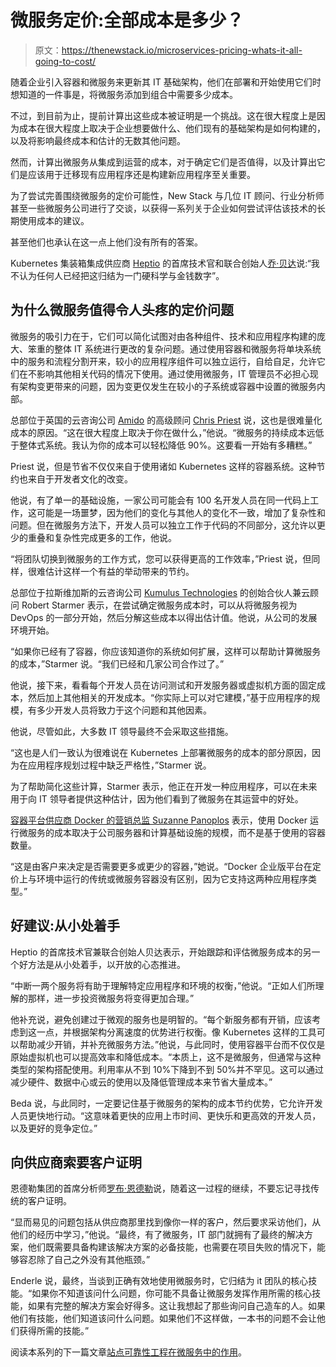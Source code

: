 # 微服务定价:全部成本是多少？

> 原文：<https://thenewstack.io/microservices-pricing-whats-it-all-going-to-cost/>

随着企业引入容器和微服务来更新其 IT 基础架构，他们在部署和开始使用它们时想知道的一件事是，将微服务添加到组合中需要多少成本。

不过，到目前为止，提前计算出这些成本被证明是一个挑战。这在很大程度上是因为成本在很大程度上取决于企业想要做什么、他们现有的基础架构是如何构建的，以及将影响最终成本和估计的无数其他问题。

然而，计算出微服务从集成到运营的成本，对于确定它们是否值得，以及计算出它们是应该用于迁移现有应用程序还是构建新应用程序至关重要。

为了尝试完善围绕微服务的定价可能性，New Stack 与几位 IT 顾问、行业分析师甚至一些微服务公司进行了交谈，以获得一系列关于企业如何尝试评估该技术的长期使用成本的建议。

甚至他们也承认在这一点上他们没有所有的答案。

Kubernetes 集装箱集成供应商 [Heptio](https://heptio.com/) 的首席技术官和联合创始人[乔·贝达](https://twitter.com/jbeda)说:“我不认为任何人已经把这归结为一门硬科学与金钱数字”。

## 为什么微服务值得令人头疼的定价问题

微服务的吸引力在于，它们可以简化试图对由各种组件、技术和应用程序构建的庞大、笨重的整体 IT 系统进行更改的复杂问题。通过使用容器和微服务将单块系统中的服务和流程分割开来，较小的应用程序组件可以独立运行，自给自足，允许它们在不影响其他相关代码的情况下使用。通过使用微服务，IT 管理员不必担心现有架构变更带来的问题，因为变更仅发生在较小的子系统或容器中设置的微服务内部。

总部位于英国的云咨询公司 [Amido](https://amido.com/) 的高级顾问 [Chris Priest](https://twitter.com/cjrpriest) 说，这也是很难量化成本的原因。“这在很大程度上取决于你在做什么，”他说。“微服务的持续成本远低于整体式系统。我认为你的成本可以轻松降低 90%。这要看一开始有多糟糕。”

Priest 说，但是节省不仅仅来自于使用诸如 Kubernetes 这样的容器系统。这种节约也来自于开发者文化的改变。

他说，有了单一的基础设施，一家公司可能会有 100 名开发人员在同一代码上工作，这可能是一场噩梦，因为他们的变化与其他人的变化不一致，增加了复杂性和问题。但在微服务方法下，开发人员可以独立工作于代码的不同部分，这允许以更少的重叠和复杂性完成更多的工作，他说。

“将团队切换到微服务的工作方式，您可以获得更高的工作效率，”Priest 说，但同样，很难估计这样一个有益的举动带来的节约。

总部位于拉斯维加斯的云咨询公司 [Kumulus Technologies](https://kumul.us/) 的创始合伙人兼云顾问 Robert Starmer 表示，在尝试确定微服务成本时，可以从将微服务视为 DevOps 的一部分开始，然后分解这些成本以得出估计值。他说，从公司的发展环境开始。

“如果你已经有了容器，你应该知道你的系统如何扩展，这样可以帮助计算微服务的成本，”Starmer 说。“我们已经和几家公司合作过了。”

他说，接下来，看看每个开发人员在访问测试和开发服务器或虚拟机方面的固定成本，然后加上其他相关的开发成本。“你实际上可以对它建模，”基于应用程序的规模，有多少开发人员将致力于这个问题和其他因素。

他说，尽管如此，大多数 IT 领导最终不会采取这些措施。

“这也是人们一致认为很难说在 Kubernetes 上部署微服务的成本的部分原因，因为在应用程序规划过程中缺乏严格性，”Starmer 说。

为了帮助简化这些计算，Starmer 表示，他正在开发一种应用程序，可以在未来用于向 IT 领导者提供这种估计，因为他们看到了微服务在其运营中的好处。

[容器平台供应商 Docker 的营销总监 Suzanne Panoplos](https://twitter.com/spanoplos) 表示，使用 Docker 运行微服务的成本取决于公司服务器和计算基础设施的规模，而不是基于使用的容器数量。

“这是由客户来决定是否需要更多或更少的容器，”她说。“Docker 企业版平台在定价上与环境中运行的传统或微服务容器没有区别，因为它支持这两种应用程序类型。”

## 好建议:从小处着手

Heptio 的首席技术官兼联合创始人贝达表示，开始跟踪和评估微服务成本的另一个好方法是从小处着手，以开放的心态推进。

“中断一两个服务将有助于理解特定应用程序和环境的权衡，”他说。“正如人们所理解的那样，进一步投资微服务将变得更加合理。”

他补充说，避免创建过于微观的服务也是明智的。“每个新服务都有开销，应该考虑到这一点，并根据架构分离速度的优势进行权衡。像 Kubernetes 这样的工具可以帮助减少开销，并补充微服务方法。”他说，与此同时，使用容器平台而不仅仅是原始虚拟机也可以提高效率和降低成本。“本质上，这不是微服务，但通常与这种类型的架构搭配使用。利用率从不到 10%下降到不到 50%并不罕见。这可以通过减少硬件、数据中心或云的使用以及降低管理成本来节省大量成本。”

Beda 说，与此同时，一定要记住基于微服务的架构的成本节约优势，它允许开发人员更快地行动。“这意味着更快的应用上市时间、更快乐和更高效的开发人员，以及更好的竞争定位。”

## 向供应商索要客户证明

恩德勒集团的首席分析师[罗布·恩德勒](https://twitter.com/Enderle)说，随着这一过程的继续，不要忘记寻找传统的客户证明。

“显而易见的问题包括从供应商那里找到像你一样的客户，然后要求采访他们，从他们的经历中学习，”他说。“最终，有了微服务，IT 部门就拥有了最终的解决方案，他们既需要具备构建该解决方案的必备技能，也需要在项目失败的情况下，能够容忍除了自己之外没有其他瓶颈。”

Enderle 说，最终，当谈到正确有效地使用微服务时，它归结为 it 团队的核心技能。“如果你不知道该问什么问题，你可能不具备让微服务发挥作用所需的核心技能，如果有完整的解决方案会好得多。这让我想起了那些询问自己造车的人。如果他们有技能，他们知道该问什么问题。如果他们不这样做，一本书的问题不会让他们获得所需的技能。”

阅读本系列的下一篇文章[站点可靠性工程在微服务中的作用](https://thenewstack.io/the-role-of-site-reliability-engineering-in-microservices/)。

<svg xmlns:xlink="http://www.w3.org/1999/xlink" viewBox="0 0 68 31" version="1.1"><title>Group</title> <desc>Created with Sketch.</desc></svg>